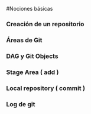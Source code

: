 #Nociones básicas

### Creación de un repositorio
### Áreas de Git
### DAG y Git Objects
### Stage Area ( add )
### Local repository ( commit )
### Log de git
